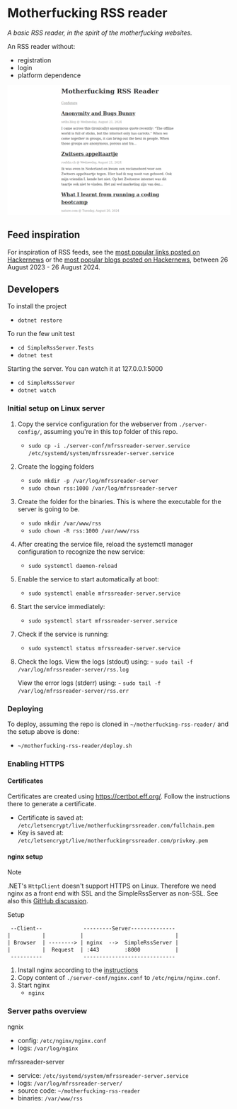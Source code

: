# Motherfucking RSS reader

_A basic RSS reader, in the spirit of the motherfucking websites._

An RSS reader without:
- registration
- login
- platform dependence

![screenshot of the RSS reader with three feeds from seth's blog, roaldin.ch and nature.com](website.png)

## Feed inspiration

For inspiration of RSS feeds, see the [most popular links posted on Hackernews](inspiration/hn-links.tsv) or the [most popular blogs posted on Hackernews](inspiration/hn-blogs.tsv), between 26 August 2023 - 26 August 2024.

## Developers

To install the project
- `dotnet restore`

To run the few unit test
- `cd SimpleRssServer.Tests`
- `dotnet test`

Starting the server. You can watch it at 127.0.0.1:5000
- `cd SimpleRssServer`
- `dotnet watch`

### Initial setup on Linux server

1. Copy the service configuration for the webserver from `./server-config/`, assuming you're in this top folder of this repo.
    - `sudo cp -i ./server-conf/mfrssreader-server.service /etc/systemd/system/mfrssreader-server.service`

1. Create the logging folders
    - `sudo mkdir -p /var/log/mfrssreader-server`
    - `sudo chown rss:1000 /var/log/mfrssreader-server`

1. Create the folder for the binaries. This is where the executable for the server is going to be.
    - `sudo mkdir /var/www/rss`
    - `sudo chown -R rss:1000 /var/www/rss`

1. After creating the service file, reload the systemctl manager configuration to recognize the new service:
    - `sudo systemctl daemon-reload`

1. Enable the service to start automatically at boot:
    - `sudo systemctl enable mfrssreader-server.service`

1. Start the service immediately:
    - `sudo systemctl start mfrssreader-server.service`

1. Check if the service is running:
    - `sudo systemctl status mfrssreader-server.service`

1. Check the logs.
    View the logs (stdout) using:
        - `sudo tail -f /var/log/mfrssreader-server/rss.log`

    View the error logs (stderr) using:
        - `sudo tail -f /var/log/mfrssreader-server/rss.err`

### Deploying

To deploy, assuming the repo is cloned in `~/motherfucking-rss-reader/` and the setup above is done:
- `~/motherfucking-rss-reader/deploy.sh`

### Enabling HTTPS

#### Certificates

Certificates are created using https://certbot.eff.org/. Follow the instructions there to generate a certificate.

- Certificate is saved at: `/etc/letsencrypt/live/motherfuckingrssreader.com/fullchain.pem`
- Key is saved at: `/etc/letsencrypt/live/motherfuckingrssreader.com/privkey.pem`

#### nginx setup

> [!NOTE]
> .NET's `HttpClient` doesn't support HTTPS on Linux. Therefore we need nginx as a front end with SSL and the SimpleRssServer as non-SSL. See also this [GitHub discussion](https://github.com/dotnet/WatsonWebserver/discussions/90).

Setup

```
 --Client--             ---------Server--------------
|          |           |                             |
| Browser  | --------> | nginx  -->  SimpleRssServer |
|          |  Request  | :443        :8000           |
 ----------             -----------------------------
```

1. Install nginx according to the [instructions](http://nginx.org/en/linux_packages.html)
2. Copy content of `./server-conf/nginx.conf` to `/etc/nginx/nginx.conf`.
3. Start nginx
    - `nginx`

### Server paths overview

ngnix
- config: `/etc/nginx/nginx.conf`
- logs: `/var/log/nginx`

mfrssreader-server
- service: `/etc/systemd/system/mfrssreader-server.service`
- logs: `/var/log/mfrssreader-server/`
- source code: `~/motherfucking-rss-reader`
- binaries: `/var/www/rss`
